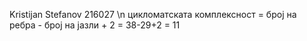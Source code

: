 Kristijan Stefanov 216027 \n
цикломатската комплексност = број на ребра - број на јазли + 2 = 38-29+2 = 11
